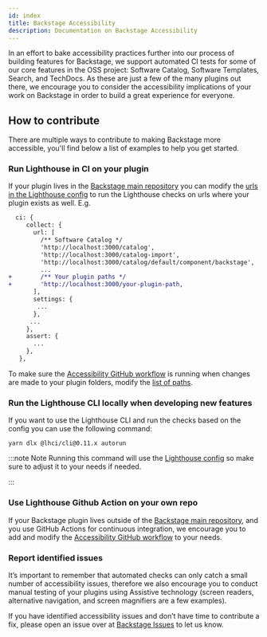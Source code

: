 ```yaml
---
id: index
title: Backstage Accessibility
description: Documentation on Backstage Accessibility
---
```


In an effort to bake accessibility practices further into our process of building features for Backstage, we support automated CI tests for some of our core features in the OSS project: Software Catalog, Software Templates, Search, and TechDocs. As these are just a few of the many plugins out there, we encourage you to consider the accessibility implications of your work on Backstage in order to build a great experience for everyone.

## How to contribute

There are multiple ways to contribute to making Backstage more accessible, you'll find below a list of examples to help you get started.

### Run Lighthouse in CI on your plugin

If your plugin lives in the [Backstage main repository](https://github.com/backstage/backstage/) you can modify the [urls in the Lighthouse config](https://github.com/backstage/backstage/blob/39ba2284d73885b7ca8290cb38e2b1e4d983c8d6/lighthouserc.js#L19-L34) to run the Lighthouse checks on urls where your plugin exists as well. E.g.

```diff
  ci: {
     collect: {
       url: [
         /** Software Catalog */
         'http://localhost:3000/catalog',
         'http://localhost:3000/catalog-import',
         'http://localhost:3000/catalog/default/component/backstage',
         ...
+        /** Your plugin paths */
+        'http://localhost:3000/your-plugin-path,
       ],
       settings: {
        ...
       },
      ...
     },
     assert: {
       ...
     },
   },
```

To make sure the [Accessibility GitHub workflow](https://github.com/backstage/backstage/blob/master/.github/workflows/verify_accessibility.yml) is running when changes are made to your plugin folders, modify the [list of paths](https://github.com/backstage/backstage/blob/10759b6ad2561bd86183ad940256f9a309c7a6b0/.github/workflows/verify_accessibility.yml#L7-L16).

### Run the Lighthouse CLI locally when developing new features

If you want to use the Lighthouse CLI and run the checks based on the config you can use the following command:

```shell
yarn dlx @lhci/cli@0.11.x autorun
```

:::note Note
Running this command will use the [Lighthouse config](https://github.com/backstage/backstage/blob/39ba2284d73885b7ca8290cb38e2b1e4d983c8d6/lighthouserc.js#L19-L34) so make sure to adjust it to your needs if needed.

:::

### Use Lighthouse Github Action on your own repo

If your Backstage plugin lives outside of the [Backstage main repository](https://github.com/backstage/backstage/), and you use GitHub Actions for continuous integration, we encourage you to add and modify the [Accessibility GitHub workflow](https://github.com/backstage/backstage/blob/master/.github/workflows/verify_accessibility.yml) to your needs.

### Report identified issues

It’s important to remember that automated checks can only catch a small number of accessibility issues, therefore we also encourage you to conduct manual testing of your plugins using Assistive technology (screen readers, alternative navigation, and screen magnifiers are a few examples).

If you have identified accessibility issues and don’t have time to contribute a fix, please open an issue over at [Backstage Issues](https://github.com/backstage/backstage/issues) to let us know.
